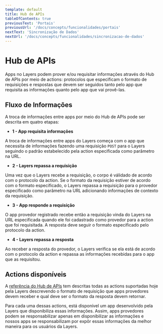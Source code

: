 ```yaml
---
template: default
title: Hub de APIs
tableOfContents: true
previousText: 'Portais'
previousUrl: '/docs/concepts/funcionalidades/portais'
nextText: 'Sincronização de Dados'
nextUrl: '/docs/concepts/funcionalidades/sincronizacao-de-dados'
---
```


# Hub de APIs

Apps no Layers podem prover e/ou requisitar informações através do Hub de APIs por meio de actions: protocolos que especificam o formato de requisições e respostas que devem ser seguidos tanto pelo app que requisita as informações quanto pelo app que vai provê-las.

## Fluxo de Informações

A troca de informações entre apps por meio do Hub de APIs pode ser descrita em quatro etapas:

+ <strong> 1 - App requisita informações </strong>

A troca de informações entre apps do Layers começa com o app que necessita de informações fazendo uma requisição `POST` para o Layers seguindo o padrão estabelecido pela action especificada como parâmetro na URL.

+ <strong> 2 - Layers repassa a requisição </strong>

Uma vez que o Layers recebe a requisição, o corpo é válidado de acordo com o protocolo da action. Se o formato da requisição estiver de acordo com o formato especificado, o Layers repassa a requisição para o provedor especificado como parâmetro na URL adicionando informações de contexto da requisição.

+ <strong> 3 - App responde a requisição </strong>

O app provedor registrado recebe então a requisição vinda do Layers na URL especificada quando ele foi cadastrado como provedor para a action que foi requisitada. A resposta deve seguir o formato especificado pelo protocolo da action.

+ <strong> 4 - Layers repassa a resposta </strong>

Ao receber a resposta do provedor, o Layers verifica se ela está de acordo com o protocolo da action e repassa as informações recebidas para o app que as requisitou.

## Actions disponíveis

A [referência do Hub de APIs](./../../api/apihub/@layerscalendargetrelated/post) tem descritas todas as actions suportadas hoje pela Layers descrevendo o formato de requisição que apps provedores devem receber e qual deve ser o formato da resposta devem retornar.

Para cada uma dessas actions, está disponível um app desenvolvido pela Layers que disponibiliza essas informações. Assim, apps provedores podem se responsabilizar apenas em disponibilizar as informações e nossos apps se responsabilizam por expôr essas informações da melhor maneira para os usuários da Layers.

<!-- colocar cards de cada uma das actions disponíveis? -->